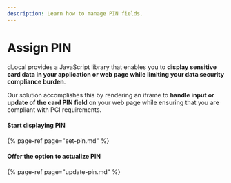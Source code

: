 ```yaml
---
description: Learn how to manage PIN fields.
---
```


# Assign PIN

dLocal provides a JavaScript library that enables you to **display sensitive card data in your application or web page while limiting your data security compliance burden**.

Our solution accomplishes this by rendering an iframe to **handle input or update of the card PIN field** on your web page while ensuring that you are compliant with PCI requirements.

#### **Start displaying PIN**

{% page-ref page="set-pin.md" %}

#### Offer the option to actualize PIN

{% page-ref page="update-pin.md" %}





## 





